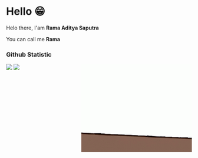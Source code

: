 # Hello 😁

Helo there, I'am **Rama Aditya Saputra**

You can call me **Rama**

### Github Statistic
<p align="left">
  <img src="https://raw.githubusercontent.com/rama4zis/rama4zis/main/Qiqi.gif?raw=true" align="right" width="300"/> 
  <img height="180em" src="https://github-readme-stats-eight-theta.vercel.app/api?username=rama4zis&show_icons=true&theme=algolia&include_all_commits=true&count_private=true"/>
  <img height="180em" src="https://github-readme-stats-eight-theta.vercel.app/api/top-langs/?username=rama4zis&layout=compact&langs_count=8&theme=algolia"/>

</p>
